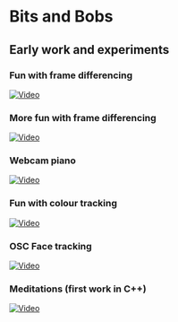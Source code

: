 

# Bits and Bobs

## Early work and experiments

### Fun with frame differencing

[![Video](http://img.youtube.com/vi/E3YaBXI_JvU/0.jpg)](http://www.youtube.com/watch?v=E3YaBXI_JvU)


### More fun with frame differencing

[![Video](http://img.youtube.com/vi/8gxmY9YJrwQ/0.jpg)](http://www.youtube.com/watch?v=8gxmY9YJrwQ)


### Webcam piano

[![Video](http://img.youtube.com/vi/81eMM5HpMps/0.jpg)](http://www.youtube.com/watch?v=81eMM5HpMps)


### Fun with colour tracking

[![Video](http://img.youtube.com/vi/_rgiHLR4ikM/0.jpg)](http://www.youtube.com/watch?v=_rgiHLR4ikM)


### OSC Face tracking

[![Video](http://img.youtube.com/vi/xHQRCM1pUpY/0.jpg)](http://www.youtube.com/watch?v=xHQRCM1pUpY)


### Meditations (first work in C++)

[![Video](http://img.youtube.com/vi/Y649iEfAFJM/0.jpg)](http://www.youtube.com/watch?v=Y649iEfAFJM)

